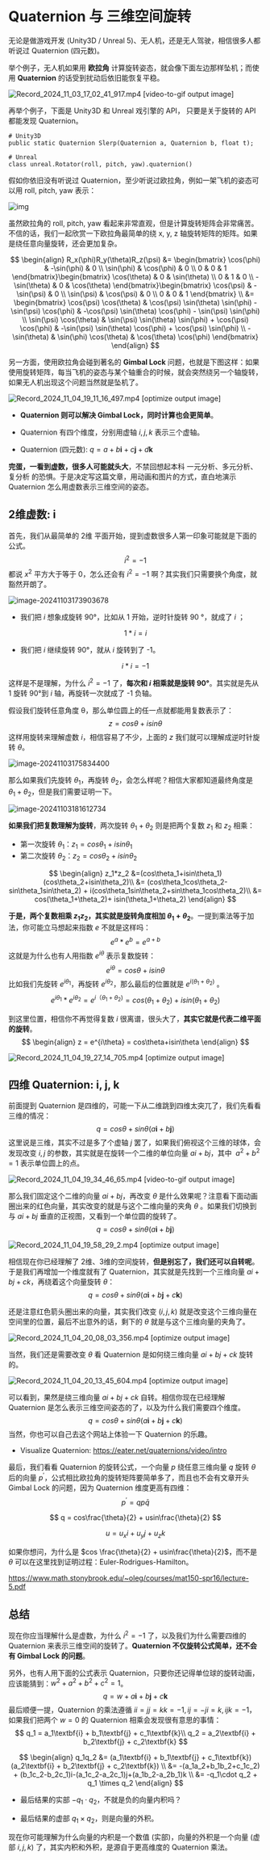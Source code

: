 Quaternion 与 三维空间旋转
=======================

无论是做游戏开发 (Unity3D / Unreal 5)、无人机，还是无人驾驶，相信很多人都听说过 Quaternion (四元数)。

举个例子，无人机如果用 **欧拉角** 计算旋转姿态，就会像下面左边那样坠机；而使用 **Quaternion** 的话受到扰动后依旧能恢复平稳。

![Record_2024_11_03_17_02_41_917.mp4 [video-to-gif output image]](https://doc.wuhanstudio.cc/posts/quaternion_rotate/drone.gif)

再举个例子，下面是 Unity3D 和 Unreal 戏引擎的 API， 只要是关于旋转的 API 都能发现 Quaternion。

```
# Unity3D
public static Quaternion Slerp(Quaternion a, Quaternion b, float t);

# Unreal
class unreal.Rotator(roll, pitch, yaw).quaternion()
```

假如你依旧没有听说过 Quaternion，至少听说过欧拉角，例如一架飞机的姿态可以用 roll, pitch, yaw 表示：

![img](https://doc.wuhanstudio.cc/posts/quaternion_rotate/euler.gif)

虽然欧拉角的 roll, pitch, yaw 看起来非常直观，但是计算旋转矩阵会非常痛苦。不信的话，我们一起欣赏一下欧拉角最简单的绕 x, y, z 轴旋转矩阵的矩阵。如果是绕任意向量旋转，还会更加复杂。

$$
\begin{align}
R_x(\phi)R_y(\theta)R_z(\psi) &= \begin{bmatrix}
\cos(\phi) & -\sin(\phi) & 0 \\
\sin(\phi) & \cos(\phi) & 0 \\
0 & 0 & 1
\end{bmatrix}\begin{bmatrix}
\cos(\theta) & 0 & \sin(\theta) \\
0 & 1 & 0 \\
-\sin(\theta) & 0 & \cos(\theta)
\end{bmatrix}\begin{bmatrix}
\cos(\psi) & -\sin(\psi) & 0 \\
\sin(\psi) & \cos(\psi) & 0 \\
0 & 0 & 1
\end{bmatrix} \\
&= \begin{bmatrix}
\cos(\psi) \cos(\theta) & \cos(\psi) \sin(\theta) \sin(\phi) - \sin(\psi) \cos(\phi) & -\cos(\psi) \sin(\theta) \cos(\phi) - \sin(\psi) \sin(\phi) \\
\sin(\psi) \cos(\theta) & \sin(\psi) \sin(\theta) \sin(\phi) + \cos(\psi) \cos(\phi) & -\sin(\psi) \sin(\theta) \cos(\phi) + \cos(\psi) \sin(\phi) \\
-\sin(\theta) & \sin(\phi) \cos(\theta) & \cos(\theta) \cos(\phi)
\end{bmatrix}
\end{align}
$$

另一方面，使用欧拉角会碰到著名的 **Gimbal Lock** 问题，也就是下图这样：如果使用旋转矩阵，每当飞机的姿态与某个轴重合的时候，就会突然绕另一个轴旋转，如果无人机出现这个问题当然就是坠机了。

![Record_2024_11_04_19_11_16_497.mp4 [optimize output image]](https://doc.wuhanstudio.cc/posts/quaternion_rotate/gimbal_lock.gif)

- **Quaternion 则可以解决 Gimbal Lock，同时计算也会更简单**。

- Quaternion 有四个维度，分别用虚轴 $i, j ,k$ 表示三个虚轴。

- Quaternion (四元数): $q=a+b \textbf{i} + c\textbf{j} + d \textbf{k}$

**完蛋，一看到虚数，很多人可能就头大**，不禁回想起本科 一元分析、多元分析、复分析 的恐惧。于是决定写这篇文章，用动画和图片的方式，直白地演示 Quaternion 怎么用虚数表示三维空间的姿态。



## 2维虚数: i

首先，我们从最简单的 2维 平面开始，提到虚数很多人第一印象可能就是下面的公式。
$$
i^2=-1
$$
都说 $x^2$ 平方大于等于 0，怎么还会有 $i^2=-1$ 啊？其实我们只需要换个角度，就豁然开朗了。

![image-20241103173903678](https://doc.wuhanstudio.cc/posts/quaternion_rotate/image.png)

- 我们把 $i$ 想象成旋转 90°，比如从 1 开始，逆时针旋转 90 °，就成了 $i$ ；

$$
1 * i = i
$$

- 我们把 $i$ 继续旋转 90°，就从 $i$ 旋转到了 -1。

$$
i * i = -1
$$

这样是不是理解，为什么 $i^2=-1$ 了，**每次和 $i$ 相乘就是旋转 90°**。其实就是先从 1 旋转 90°到 $i$ 轴，再旋转一次就成了 -1 负轴。

假设我们旋转任意角度 θ，那么单位圆上的任一点就都能用复数表示了：
$$
z = cos\theta + i sin\theta
$$
这样用旋转来理解虚数 $i$，相信容易了不少，上面的 $z$ 我们就可以理解成逆时针旋转 $\theta$。

![image-20241103175834400](C:\Users\Han\AppData\Roaming\Typora\typora-user-images\image-20241103175834400.png)

那么如果我们先旋转 $\theta_1$，再旋转 $\theta_2$，会怎么样呢？相信大家都知道最终角度是 $\theta_1+\theta_2$，但是我们需要证明一下。

![image-20241103181612734](https://doc.wuhanstudio.cc/posts/quaternion_rotate/plus.png)

**如果我们把复数理解为旋转**，两次旋转 $\theta_1 + \theta_2$ 则是把两个复数 $z_1$ 和 $z_2$ 相乘：

- 第一次旋转 $\theta_1$：$z_1=cos\theta_1+isin\theta_1$
- 第二次旋转 $\theta_2$：$z_2=cos\theta_2+isin\theta_2$

$$
\begin{align}
z_1*z_2
&=(cos\theta_1+isin\theta_1)(cos\theta_2+isin\theta_2)\\
&= (cos\theta_1cos\theta_2-sin\theta_1sin\theta_2) + i(cos\theta_1sin\theta_2+sin\theta_1cos\theta_2)\\
&= cos(\theta_1+\theta_2)+ isin(\theta_1+\theta_2)
\end{align}
$$

**于是，两个复数相乘 $z_1z_2$，其实就是旋转角度相加 $\theta_1 + \theta_2$**。一提到乘法等于加法，你可能立马想起来指数 $e$ 不就是这样吗：
$$
e^{a} * e^{b}=e^{a+b}
$$
这就是为什么也有人用指数 $e^{i\theta}$ 表示复数旋转：
$$
e^{i\theta}=cos\theta + i sin\theta
$$
比如我们先旋转 $e^{i\theta_1}$，再旋转 $e^{i\theta_2}$，那么最后的位置就是 $e^{i(\theta_1+\theta_2)}$ 。
$$
e^{i\theta_1} * e^{i\theta_2}=e^{i（\theta_1+\theta_2)}=cos(\theta_1+\theta_2) + i sin(\theta_1+\theta_2)
$$

到这里位置，相信你不再觉得复数 $i$ 很离谱，很头大了，**其实它就是代表二维平面的旋转**。
$$
\begin{align}
z = e^{i\theta} = cos\theta+isin\theta
\end{align}
$$

![Record_2024_11_04_19_27_14_705.mp4 [optimize output image]](https://doc.wuhanstudio.cc/posts/quaternion_rotate/2d_quaternion.gif)

## 四维 Quaternion: i, j, k

前面提到 Quaternion 是四维的，可能一下从二维跳到四维太突兀了，我们先看看三维的情况：
$$
q = cos\theta + sin\theta(a\textbf{i} + b\textbf{j})
$$
这里说是三维，其实不过是多了个虚轴 $j$ 罢了，如果我们俯视这个三维的球体，会发现改变 $i, j$ 的参数，其实就是在旋转一个二维的单位向量 $ai + bj$，其中 $\ a^2+b^2=1$ 表示单位圆上的点。

![Record_2024_11_04_19_34_46_65.mp4 [video-to-gif output image]](https://s1.ezgif.com/tmp/ezgif-1-13ba962dc1.gif)

那么我们固定这个二维的向量  $ai + bj$，再改变 $\theta$ 是什么效果呢？注意看下面动画圈出来的红色向量，其实改变的就是与这个二维向量的夹角 $\theta$ 。如果我们切换到与 $ai+bj$ 垂直的正视图，又看到一个单位圆的旋转了。
$$
q = cos\theta + sin\theta(a\textbf{i} + b\textbf{j})
$$

![Record_2024_11_04_19_58_29_2.mp4 [optimize output image]](https://doc.wuhanstudio.cc/posts/quaternion_rotate/3d_quaternion.gif)

相信现在你已经理解了 2维、3维的空间旋转，**但是别忘了，我们还可以自转呢**。于是我们再增加一个维度就有了 Quaternion，其实就是先找到一个三维向量 $ai+bj+ck$，再绕着这个向量旋转 $\theta$：
$$
q = cos\theta + sin\theta (a\textbf{i} + b\textbf{j} + c\textbf{k})
$$

还是注意红色箭头圈出来的向量，其实我们改变 ($i, j, k$) 就是改变这个三维向量在空间里的位置，最后不出意外的话，剩下的 $\theta$ 就是与这个三维向量的夹角了。

![Record_2024_11_04_20_08_03_356.mp4 [optimize output image]](https://doc.wuhanstudio.cc/posts/quaternion_rotate/4d_quaternion.gif)

当然，我们还是需要改变 $\theta$ 看 Quaternion 是如何绕三维向量 $ai+bj+ck$ 旋转的。

![Record_2024_11_04_20_13_45_604.mp4 [optimize output image]](https://doc.wuhanstudio.cc/posts/quaternion_rotate/quaternion_rotate.gif)

可以看到，果然是绕三维向量 $ai+bj+ck$  自转。相信你现在已经理解 Quaternion 是怎么表示三维空间姿态的了，以及为什么我们需要四个维度。
$$
q = cos\theta + sin\theta (a\textbf{i} + b\textbf{j} + c\textbf{k})
$$
当然，你也可以自己去这个网站上体验一下 Quaternion 的乐趣。

- Visualize Quaternion: https://eater.net/quaternions/video/intro

最后，我们看看 Quaternion 的旋转公式，一个向量 $p$ 绕任意三维向量 $q$ 旋转 $\theta$ 后的向量 $p^{'}$，公式相比欧拉角的旋转矩阵要简单多了，而且也不会有文章开头 Gimbal Lock 的问题，因为 Quaternion 维度更高有四维：
$$
p^{'} = qp\bar{q}
$$

$$
q = cos\frac{\theta}{2} + usin\frac{\theta}{2}
$$

$$
u = u_xi+u_yj+u_zk
$$

如果你想问，为什么是 $cos \frac{\theta}{2} + usin\frac{\theta}{2}$，而不是 $\theta$ 可以在这里找到证明过程：Euler-Rodrigues-Hamilton。

https://www.math.stonybrook.edu/~oleg/courses/mat150-spr16/lecture-5.pdf



## 总结

现在你应当理解什么是虚数，为什么 $i^2=-1$ 了，以及我们为什么需要四维的 Quaternion 来表示三维空间的旋转了。**Quaternion 不仅旋转公式简单，还不会有 Gimbal Lock 的问题**。

另外，也有人用下面的公式表示 Quaternion，只要你还记得单位球的旋转动画，应该能猜到：$w^2 + a^2 + b^2 + c^2 = 1$。
$$
q = w + a\textbf{i} + b\textbf{j} + c\textbf{k}
$$
最后顺便一提，Quaternion 的乘法遵循 $ii=jj=kk=-1, ij=-ji=k, ijk=-1$，如果我们把两个 $w=0$ 的 Quaternion 相乘会发现很有意思的事情：
$$
q_1 = a_1\textbf{i} + b_1\textbf{j} + c_1\textbf{k}\\
q_2 = a_2\textbf{i} + b_2\textbf{j} + c_2\textbf{k}
$$

$$
\begin{align}
q_1q_2 &= (a_1\textbf{i} + b_1\textbf{j} + c_1\textbf{k})(a_2\textbf{i} + b_2\textbf{j} + c_2\textbf{k}) \\
&= -(a_1a_2+b_1b_2+c_1c_2) + (b_1c_2-b_2c_1)i-(a_1c_2-a_2c_1)j+(a_1b_2-a_2b_1)k \\
&= -q_1\cdot q_2 + q_1 \times q_2
\end{align}
$$

- 最后结果的实部 $-q_1\cdot q_2$，不就是负的向量内积吗？

- 最后结果的虚部 $q_1 \times q_2$，则是向量的外积。

现在你可能理解为什么向量的内积是一个数值 (实部)，向量的外积是一个向量 (虚部 $i, j, k$) 了，其实内积和外积，是源自于更高维度的 Quaternion 乘法。